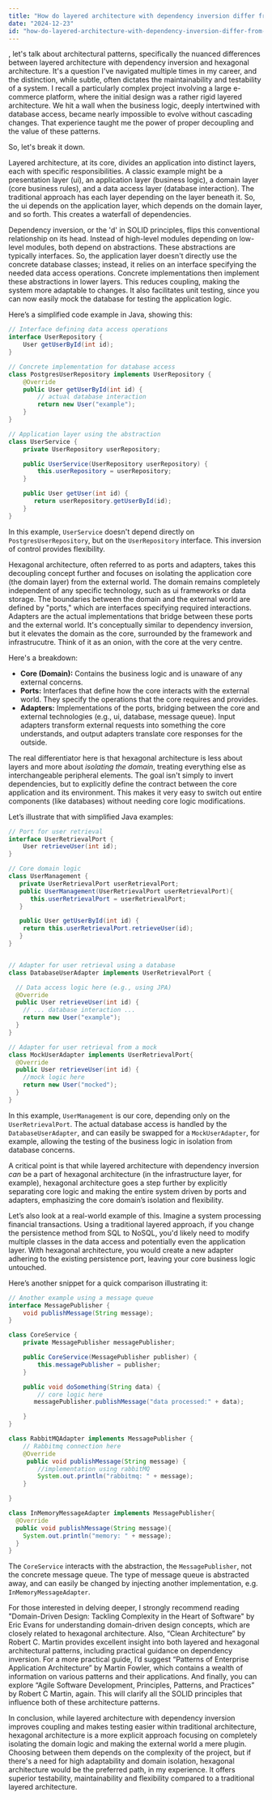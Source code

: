 ```yaml
---
title: "How do layered architecture with dependency inversion differ from hexagonal architecture?"
date: "2024-12-23"
id: "how-do-layered-architecture-with-dependency-inversion-differ-from-hexagonal-architecture"
---
```


, let's talk about architectural patterns, specifically the nuanced differences between layered architecture with dependency inversion and hexagonal architecture. It's a question I've navigated multiple times in my career, and the distinction, while subtle, often dictates the maintainability and testability of a system. I recall a particularly complex project involving a large e-commerce platform, where the initial design was a rather rigid layered architecture. We hit a wall when the business logic, deeply intertwined with database access, became nearly impossible to evolve without cascading changes. That experience taught me the power of proper decoupling and the value of these patterns.

So, let's break it down.

Layered architecture, at its core, divides an application into distinct layers, each with specific responsibilities. A classic example might be a presentation layer (ui), an application layer (business logic), a domain layer (core business rules), and a data access layer (database interaction). The traditional approach has each layer depending on the layer beneath it. So, the ui depends on the application layer, which depends on the domain layer, and so forth. This creates a waterfall of dependencies.

Dependency inversion, or the 'd' in SOLID principles, flips this conventional relationship on its head. Instead of high-level modules depending on low-level modules, both depend on abstractions. These abstractions are typically interfaces. So, the application layer doesn't directly use the concrete database classes; instead, it relies on an interface specifying the needed data access operations. Concrete implementations then implement these abstractions in lower layers. This reduces coupling, making the system more adaptable to changes. It also facilitates unit testing, since you can now easily mock the database for testing the application logic.

Here’s a simplified code example in Java, showing this:

```java
// Interface defining data access operations
interface UserRepository {
    User getUserById(int id);
}

// Concrete implementation for database access
class PostgresUserRepository implements UserRepository {
    @Override
    public User getUserById(int id) {
        // actual database interaction
        return new User("example");
    }
}

// Application layer using the abstraction
class UserService {
    private UserRepository userRepository;

    public UserService(UserRepository userRepository) {
        this.userRepository = userRepository;
    }

    public User getUser(int id) {
       return userRepository.getUserById(id);
    }
}
```
In this example, `UserService` doesn't depend directly on `PostgresUserRepository`, but on the `UserRepository` interface. This inversion of control provides flexibility.

Hexagonal architecture, often referred to as ports and adapters, takes this decoupling concept further and focuses on isolating the application core (the domain layer) from the external world. The domain remains completely independent of any specific technology, such as ui frameworks or data storage. The boundaries between the domain and the external world are defined by "ports," which are interfaces specifying required interactions. Adapters are the actual implementations that bridge between these ports and the external world. It's conceptually similar to dependency inversion, but it elevates the domain as the core, surrounded by the framework and infrastrucutre. Think of it as an onion, with the core at the very centre.

Here's a breakdown:

*   **Core (Domain):** Contains the business logic and is unaware of any external concerns.
*   **Ports:** Interfaces that define how the core interacts with the external world. They specify the operations that the core requires and provides.
*   **Adapters:** Implementations of the ports, bridging between the core and external technologies (e.g., ui, database, message queue). Input adapters transform external requests into something the core understands, and output adapters translate core responses for the outside.

The real differentiator here is that hexagonal architecture is less about layers and more about *isolating the domain*, treating everything else as interchangeable peripheral elements. The goal isn't simply to invert dependencies, but to explicitly define the contract between the core application and its environment. This makes it very easy to switch out entire components (like databases) without needing core logic modifications.

Let’s illustrate that with simplified Java examples:

```java
// Port for user retrieval
interface UserRetrievalPort {
    User retrieveUser(int id);
}

// Core domain logic
class UserManagement {
   private UserRetrievalPort userRetrievalPort;
   public UserManagement(UserRetrievalPort userRetrievalPort){
      this.userRetrievalPort = userRetrievalPort;
   }

   public User getUserById(int id) {
    return this.userRetrievalPort.retrieveUser(id);
   }
}


// Adapter for user retrieval using a database
class DatabaseUserAdapter implements UserRetrievalPort {

  // Data access logic here (e.g., using JPA)
  @Override
  public User retrieveUser(int id) {
    // ... database interaction ...
    return new User("example");
  }
}

// Adapter for user retrieval from a mock
class MockUserAdapter implements UserRetrievalPort{
  @Override
  public User retrieveUser(int id) {
    //mock logic here
    return new User("mocked");
  }
}
```

In this example, `UserManagement` is our core, depending only on the `UserRetrievalPort`. The actual database access is handled by the `DatabaseUserAdapter`, and can easily be swapped for a `MockUserAdapter`, for example, allowing the testing of the business logic in isolation from database concerns.

A critical point is that while layered architecture with dependency inversion *can* be a part of hexagonal architecture (in the infrastructure layer, for example), hexagonal architecture goes a step further by explicitly separating core logic and making the entire system driven by ports and adapters, emphasizing the core domain’s isolation and flexibility.

Let’s also look at a real-world example of this. Imagine a system processing financial transactions. Using a traditional layered approach, if you change the persistence method from SQL to NoSQL, you'd likely need to modify multiple classes in the data access and potentially even the application layer. With hexagonal architecture, you would create a new adapter adhering to the existing persistence port, leaving your core business logic untouched.

Here’s another snippet for a quick comparison illustrating it:

```java
// Another example using a message queue
interface MessagePublisher {
    void publishMessage(String message);
}

class CoreService {
    private MessagePublisher messagePublisher;

    public CoreService(MessagePublisher publisher) {
        this.messagePublisher = publisher;
    }

    public void doSomething(String data) {
        // core logic here
       messagePublisher.publishMessage("data processed:" + data);

    }
}

class RabbitMQAdapter implements MessagePublisher {
    // Rabbitmq connection here
    @Override
     public void publishMessage(String message) {
        //implementation using rabbitMQ
        System.out.println("rabbitmq: " + message);
    }

}

class InMemoryMessageAdapter implements MessagePublisher{
  @Override
  public void publishMessage(String message){
    System.out.println("memory: " + message);
  }
}
```

The `CoreService` interacts with the abstraction, the `MessagePublisher`, not the concrete message queue. The type of message queue is abstracted away, and can easily be changed by injecting another implementation, e.g. `InMemoryMessageAdapter`.

For those interested in delving deeper, I strongly recommend reading "Domain-Driven Design: Tackling Complexity in the Heart of Software" by Eric Evans for understanding domain-driven design concepts, which are closely related to hexagonal architecture. Also, “Clean Architecture” by Robert C. Martin provides excellent insight into both layered and hexagonal architectural patterns, including practical guidance on dependency inversion. For a more practical guide, I’d suggest “Patterns of Enterprise Application Architecture” by Martin Fowler, which contains a wealth of information on various patterns and their applications. And finally, you can explore “Agile Software Development, Principles, Patterns, and Practices” by Robert C Martin, again. This will clarify all the SOLID principles that influence both of these architecture patterns.

In conclusion, while layered architecture with dependency inversion improves coupling and makes testing easier within traditional architecture, hexagonal architecture is a more explicit approach focusing on completely isolating the domain logic and making the external world a mere plugin. Choosing between them depends on the complexity of the project, but if there's a need for high adaptability and domain isolation, hexagonal architecture would be the preferred path, in my experience. It offers superior testability, maintainability and flexibility compared to a traditional layered architecture.
